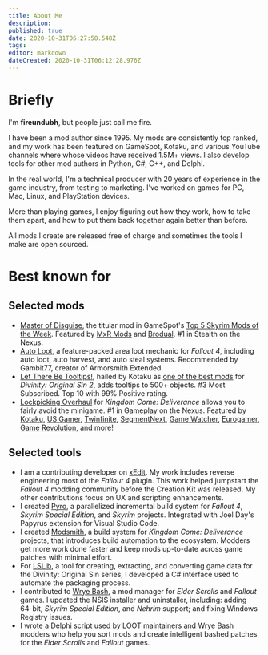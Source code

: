 ```yaml
---
title: About Me
description: 
published: true
date: 2020-10-31T06:27:58.548Z
tags: 
editor: markdown
dateCreated: 2020-10-31T06:12:28.976Z
---
```


# Briefly

I'm **fireundubh**, but people just call me fire.

I have been a mod author since 1995. My mods are consistently top ranked, and my work has been featured on GameSpot, Kotaku, and various YouTube channels where whose videos have received 1.5M+ views. I also develop tools for other mod authors in Python, C#, C++, and Delphi.

In the real world, I'm a technical producer with 20 years of experience in the game industry, from testing to marketing. I've worked on games for PC, Mac, Linux, and PlayStation devices.

More than playing games, I enjoy figuring out how they work, how to take them apart, and how to put them back together again better than before.

All mods I create are released free of charge and sometimes the tools I make are open sourced.


# Best known for


## Selected mods

- [Master of Disguise](https://www.nexusmods.com/skyrimspecialedition/mods/9959), the titular mod in GameSpot's [Top 5 Skyrim Mods of the Week](https://youtu.be/QZxRm1EcbQ4?t=8m14s). Featured by [MxR Mods](https://www.youtube.com/watch?v=69e7xcYw-G4) and [Brodual](https://www.youtube.com/embed/ATGNFDgNT-A). #1 in Stealth on the Nexus.
- [Auto Loot](https://www.nexusmods.com/fallout4/mods/27719), a feature-packed area loot mechanic for *Fallout 4*, including auto loot, auto harvest, and auto steal systems. Recommended by Gambit77, creator of Armorsmith Extended.
- [Let There Be Tooltips!](https://steamcommunity.com/sharedfiles/filedetails/?id=1506230499), hailed by Kotaku as [one of the best mods](https://steamed.kotaku.com/the-best-mods-for-divinity-original-sin-2-1822247638) for *Divinity: Original Sin 2*, adds tooltips to 500+ objects. #3 Most Subscribed. Top 10 with 99% Positive rating.
- [Lockpicking Overhaul](https://www.nexusmods.com/kingdomcomedeliverance/mods/3) for *Kingdom Come: Deliverance* allows you to fairly avoid the minigame. #1 in Gameplay on the Nexus. Featured by [Kotaku](https://kotaku.com/the-best-kingdom-come-deliverance-mods-1823789025), [US Gamer](https://www.usgamer.net/articles/lockpicking-mod-for-kingdom-come-deliverance-soothes-angry-players), [Twinfinite](http://twinfinite.net/2018/02/kingdom-come-deliverance-best-mods/2/), [SegmentNext](https://segmentnext.com/2018/02/20/best-kingdom-come-deliverance-mods/), [Game Watcher](https://www.gamewatcher.com/news/2018-16-02-the-best-kingdom-come-deliverance-mods), [Eurogamer](http://www.eurogamer.pl/articles/2018-02-14-kingdom-come-deliverance-otwieranie-zamkow-wytrychy), [Game Revolution](http://www.gamerevolution.com/guides/370717-best-kingdom-come-deliverance-mods-must-add-ons-medieval-adventure), and more!


## Selected tools

- I am a contributing developer on [xEdit](https://github.com/TES5Edit/TES5Edit). My work includes reverse engineering most of the *Fallout 4* plugin. This work helped jumpstart the *Fallout 4* modding community before the Creation Kit was released. My other contributions focus on UX and scripting enhancements.
- I created [Pyro](https://github.com/fireundubh/pyro), a parallelized incremental build system for *Fallout 4*, *Skyrim Special Edition*, and *Skyrim* projects. Integrated with Joel Day's Papyrus extension for Visual Studio Code.
- I created [Modsmith](https://github.com/fireundubh/modsmith), a build system for *Kingdom Come: Deliverance* projects, that introduces build automation to the ecosystem. Modders get more work done faster and keep mods up-to-date across game patches with minimal effort.
- For [LSLib](https://github.com/Norbyte/lslib), a tool for creating, extracting, and converting game data for the Divinity: Original Sin series, I developed a C# interface used to automate the packaging process.
- I contributed to [Wrye Bash](https://github.com/wrye-bash/wrye-bash), a mod manager for *Elder Scrolls* and *Fallout* games. I updated the NSIS installer and uninstaller, including: adding 64-bit, *Skyrim Special Edition*, and *Nehrim* support; and fixing Windows Registry issues.
- I wrote  a Delphi script used by LOOT maintainers and Wrye Bash modders who help you sort mods and create intelligent bashed patches for the *Elder Scrolls* and *Fallout* games.
